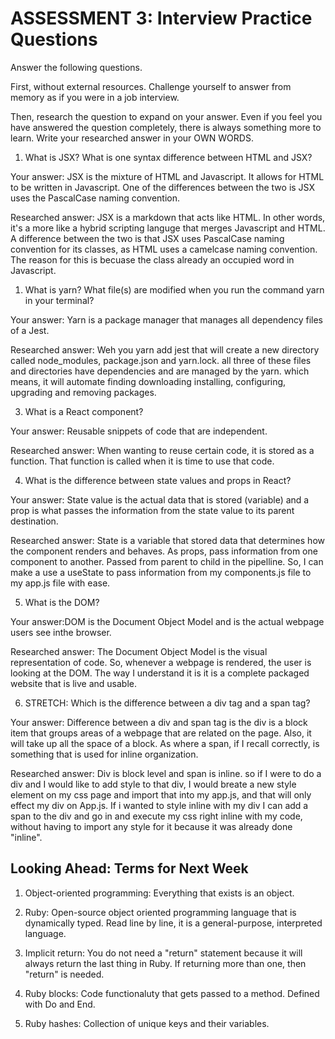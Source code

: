 # ASSESSMENT 3: Interview Practice Questions

Answer the following questions.

First, without external resources. Challenge yourself to answer from memory as if you were in a job interview.

Then, research the question to expand on your answer. Even if you feel you have answered the question completely, there is always something more to learn. Write your researched answer in your OWN WORDS.

1. What is JSX? What is one syntax difference between HTML and JSX?

Your answer: JSX is the mixture of HTML and Javascript. It allows for HTML to be written in Javascript. One of the differences between the two is JSX uses the PascalCase naming convention.

Researched answer: JSX is a markdown that acts like HTML. In other words, it's a more like a hybrid scripting languge that merges Javascript and HTML. A difference between the two is that JSX uses PascalCase naming convention for its classes, as HTML uses a camelcase naming convention. The reason for this is becuase the class already an occupied word in Javascript.

1. What is yarn? What file(s) are modified when you run the command yarn in your terminal?

Your answer: Yarn is a package manager that manages all dependency files of a Jest.

Researched answer: Weh you yarn add jest that will create a new directory called node_modules, package.json and yarn.lock. all three of these files and directories have dependencies and are managed by the yarn. which means, it will automate finding downloading installing, configuring, upgrading and removing packages.

3. What is a React component?

Your answer: Reusable snippets of code that are independent.

Researched answer: When wanting to reuse certain code, it is stored as a function. That function is called when it is time to use that code.

4. What is the difference between state values and props in React?

Your answer: State value is the actual data that is stored (variable) and a prop is what passes the information from the state value to its parent destination.

Researched answer: State is a variable that stored data that determines how the component renders and behaves. As props, pass information from one component to another. Passed from parent to child in the pipelline. So, I can make a use a useState to pass information from my components.js file to my app.js file with ease.

5. What is the DOM?

Your answer:DOM is the Document Object Model and is the actual webpage users see inthe browser.

Researched answer: The Document Object Model is the visual representation of code. So, whenever a webpage is rendered, the user is looking at the DOM. The way I understand it is it is a complete packaged website that is live and usable.

6. STRETCH: Which is the difference between a div tag and a span tag?

Your answer: Difference between a div and span tag is the div is a block item that groups areas of a webpage that are related on the page. Also, it will take up all the space of a block. As where a span, if I recall correctly, is something that is used for inline organization.

Researched answer: Div is block level and span is inline. so if I were to do a div and I would like to add style to that div, I would breate a new style element on my css page and import that into my app.js, and that will only effect my div on App.js. If i wanted to style inline with my div I can add a span to the div and go in and execute my css right inline with my code, without having to import any style for it because it was already done "inline".

## Looking Ahead: Terms for Next Week

1. Object-oriented programming: Everything that exists is an object.

2. Ruby: Open-source object oriented programming language that is dynamically typed. Read line by line, it is a general-purpose, interpreted language.

3. Implicit return: You do not need a "return" statement because it will always return the last thing in Ruby. If returning more than one, then "return" is needed.

4. Ruby blocks: Code functionaluty that gets passed to a method. Defined with Do and End.

5. Ruby hashes: Collection of unique keys and their variables.
